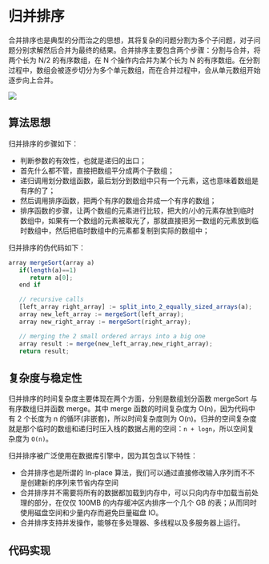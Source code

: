 # 归并排序

合并排序也是典型的分而治之的思想，其将复杂的问题分割为多个子问题，对子问题分别求解然后合并为最终的结果。合并排序主要包含两个步骤：分割与合并，将两个长为 N/2 的有序数组，在 N 个操作内合并为某个长为 N 的有序数组。在分割过程中，数组会被逐步切分为多个单元数组，而在合并过程中，会从单元数组开始逐步向上合并。

![](https://assets.ng-tech.icu/item/20230522112634.png)

## 算法思想

归并排序的步骤如下：

- 判断参数的有效性，也就是递归的出口；
- 首先什么都不管，直接把数组平分成两个子数组；
- 递归调用划分数组函数，最后划分到数组中只有一个元素，这也意味着数组是有序的了；
- 然后调用排序函数，把两个有序的数组合并成一个有序的数组；
- 排序函数的步骤，让两个数组的元素进行比较，把大的/小的元素存放到临时数组中，如果有一个数组的元素被取光了，那就直接把另一数组的元素放到临时数组中，然后把临时数组中的元素都复制到实际的数组中；

归并排序的伪代码如下：

```js
array mergeSort(array a)
   if(length(a)==1)
      return a[0];
   end if

   // recursive calls
   [left_array right_array] := split_into_2_equally_sized_arrays(a);
   array new_left_array := mergeSort(left_array);
   array new_right_array := mergeSort(right_array);

   // merging the 2 small ordered arrays into a big one
   array result := merge(new_left_array,new_right_array);
   return result;
```

## 复杂度与稳定性

归并排序的时间复杂度主要体现在两个方面，分别是数组划分函数 mergeSort 与有序数组归并函数 merge。其中 merge 函数的时间复杂度为 O(n)，因为代码中有 2 个长度为 n 的循环(非嵌套)，所以时间复杂度则为 O(n)。归并的空间复杂度就是那个临时的数组和递归时压入栈的数据占用的空间：`n + logn`，所以空间复杂度为 `O(n)`。

归并排序被广泛使用在数据库引擎中，因为其包含以下特性：

- 合并排序也是所谓的 In-place 算法，我们可以通过直接修改输入序列而不不是创建新的序列来节省内存空间
- 合并排序并不需要将所有的数据都加载到内存中，可以只向内存中加载当前处理的部分，在仅仅 100MB 的内存缓冲区内排序一个几个 GB 的表；从而同时使用磁盘空间和少量内存而避免巨量磁盘 IO。
- 合并排序支持并发操作，能够在多处理器、多线程以及多服务器上运行。

## 代码实现
